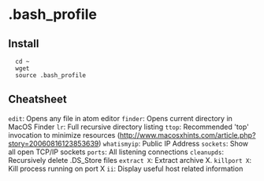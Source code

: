 # .bash_profile

## Install

```
  cd ~
  wget
  source .bash_profile
```

## Cheatsheet

`edit`: Opens any file in atom editor
`finder`: Opens current directory in MacOS Finder
`lr`: Full recursive directory listing
`ttop`:  Recommended 'top' invocation to minimize resources (http://www.macosxhints.com/article.php?story=20060816123853639)
`whatismyip`: Public IP Address
`sockets`: Show all open TCP/IP sockets
`ports`: All listening connections
`cleanupds`: Recursively delete .DS_Store files
`extract X`: Extract archive X.
`killport X`: Kill process running on port X
`ii`:  Display useful host related information
